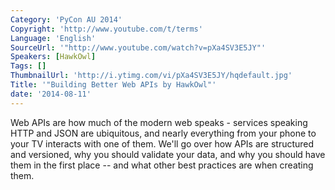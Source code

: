 ```yaml
---
Category: 'PyCon AU 2014'
Copyright: 'http://www.youtube.com/t/terms'
Language: 'English'
SourceUrl: '"http://www.youtube.com/watch?v=pXa4SV3E5JY"'
Speakers: [HawkOwl]
Tags: []
ThumbnailUrl: 'http://i.ytimg.com/vi/pXa4SV3E5JY/hqdefault.jpg'
Title: '"Building Better Web APIs by HawkOwl"'
date: '2014-08-11'
---
```

Web APIs are how much of the modern web speaks - services speaking HTTP and JSON are ubiquitous, and nearly everything from your phone to your TV interacts with one of them. We'll go over how APIs are structured and versioned, why you should validate your data, and why you should have them in the first place -- and what other best practices are when creating them.